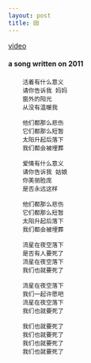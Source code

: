 ```yaml
---
layout: post
title: 田
---
```


[video](http://v.youku.com/v_show/id_XMjQyMTE5MDky.html)

#### a song written on 2011

		活着有什么意义
		请你告诉我 妈妈
		窗外的阳光
		从没有温暖我

		他们都那么悲伤
		它们都那么短暂
		太阳升起后落下
		我们都会被埋葬

		爱情有什么意义
		请你告诉我 姑娘
		你美丽脸庞
		是否永远这样

		他们都那么悲伤
		它们都那么短暂
		太阳升起后落下
		我们都会被埋葬

		流星在夜空落下
		是否有人要死了
		流星在夜空落下
		我们也就要死了

		流星在夜空落下
		我们一起许愿吧
		流星在夜空落下
		我们也就要死了

		我们也就要死了
		我们也就要死了
		我们也就要死了
		我们也就要死了
